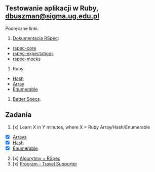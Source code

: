 ## Testowanie aplikacji w Ruby, dbuszman@sigma.ug.edu.pl

Podręczne linki:

1. [Dokumentacja RSpec](http://rspec.info/):
  - [rspec-core](https://github.com/rspec/rspec-core)
  - [rspec-expectations](https://github.com/rspec/rspec-expectations)
  - [rspec-mocks](https://github.com/rspec/rspec-mocks)
1. Ruby:
  - [Hash](http://ruby-doc.org/core-2.2.3/Hash.html)
  - [Array](http://ruby-doc.org/core-2.2.3/Array.html)
  - [Enumerable](http://ruby-doc.org/core-2.2.3/Enumerable.html)
1. [Better Specs](http://betterspecs.org/).

## Zadania

1. [x] Learn X in Y minutes, where X = Ruby Array/Hash/Enumerable  
  - [x] [Arrays](arrays.md)
  - [x] [Hash](hash.md)
  - [x] [Enumerable](enumerable.md)
2. [x] [Algorytmy + RSpec](algorytmy)
3. [x] [Program - Travel Supporter](https://github.com/dbuszman/ruby-project)
